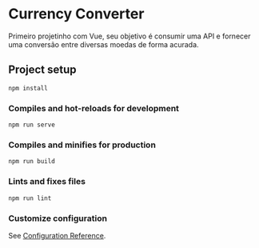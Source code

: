 # Currency Converter

Primeiro projetinho com Vue, seu objetivo é consumir uma API e fornecer uma conversão entre
diversas moedas de forma acurada.

## Project setup
```
npm install
```

### Compiles and hot-reloads for development
```
npm run serve
```

### Compiles and minifies for production
```
npm run build
```

### Lints and fixes files
```
npm run lint
```

### Customize configuration
See [Configuration Reference](https://cli.vuejs.org/config/).
